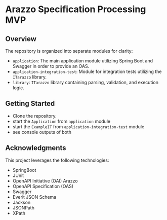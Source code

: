 # Arazzo Specification Processing MVP

Overview
--
The repository is organized into separate modules for clarity:

* `application`: The main application module utilizing Spring Boot and Swagger in order to provide an OAS.
* `application-integration-test`: Module for integration tests utilizing the `ITarazzo` library.
* `library`: `ITarazzo` library containing parsing, validation, and execution logic.

Getting Started
--
* Clone the repository.
* start the `Application` from `application` module
* start the `ExampleIT` from `application-integration-test` module
* see console outputs of both
  
Acknowledgments
--
This project leverages the following technologies:
* SpringBoot
* JUnit
* OpenAPI Initiative (OAI) Arazzo
* OpenAPI Specification (OAS)
* Swagger
* Everit JSON Schema
* Jackson
* JSONPath
* XPath
